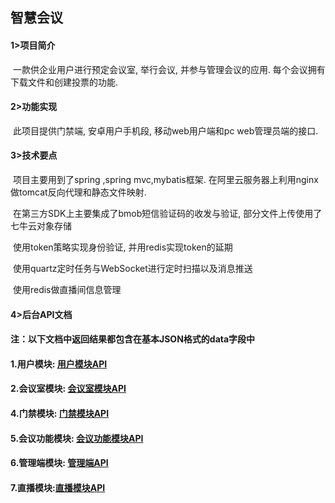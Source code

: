 ## 智慧会议

#### 1>项目简介

​	一款供企业用户进行预定会议室, 举行会议, 并参与管理会议的应用. 每个会议拥有下载文件和创建投票的功能.

#### 2>功能实现

​	此项目提供门禁端, 安卓用户手机段, 移动web用户端和pc web管理员端的接口.

#### 3>技术要点

​	项目主要用到了spring ,spring mvc,mybatis框架. 在阿里云服务器上利用nginx做tomcat反向代理和静态文件映射.

​	在第三方SDK上主要集成了bmob短信验证码的收发与验证, 部分文件上传使用了七牛云对象存储

​	使用token策略实现身份验证, 并用redis实现token的延期

​	使用quartz定时任务与WebSocket进行定时扫描以及消息推送

​	使用redis做直播间信息管理

#### 4>后台API文档

#### 注：以下文档中返回结果都包含在基本JSON格式的data字段中

#### 1.用户模块: [用户模块API](doc/user.md)

#### 2.会议室模块: [会议室模块API](doc/room.md)

#### 4.门禁模块: [门禁模块API](doc/access.md)

#### 5.会议功能模块: [会议功能模块API](doc/meeting.md)

#### 6.管理端模块: [管理端API](doc/manage.md)

#### 7.直播模块:[直播模块API](doc/online.md)